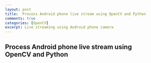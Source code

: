 ```yaml
---
layout: post
title:  Process Android phone live stream using OpenCV and Python
comments: true
categories: [OpenCV]
excerpt: Live streaming using Android phone camera
---
```


## Process Android phone live stream using OpenCV and Python

